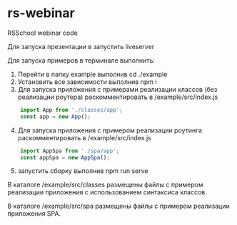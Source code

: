 # rs-webinar
RSSchool webinar code

Для запуска презентации в запустить liveserver

Для запуска примеров в терминале выполнить:
  1. Перейти в папку example выполнив cd ./example
  2. Установить все зависимости выполнив npm i
  3. Для запуска приложения с примерами реализации классов (без реализации роутера) раскомментировать в /example/src/index.js
```js
	import App from './classes/app';
	const app = new App();
```
  4. Для запуска приложения с примером реализации роутинга раскомментировать в /example/src/index.js
```js
	import AppSpa from './spa/app';
	const appSpa = new AppSpa();	
```
  5. запустить сборку выполнив npm run serve
  
В каталоге /example/src/classes размещены файлы с примером реализации приложения с использованием синтаксиса классов.

В каталоге /example/src/spa размещены файлы с примером реализации приложения SPA.
